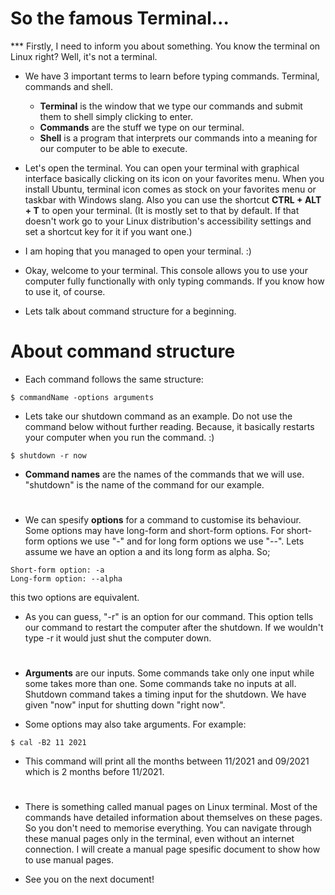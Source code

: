 # So the famous Terminal...

*** Firstly, I need to inform you about something. You know the terminal on Linux right? Well, it's not a terminal.

* We have 3 important terms to learn before typing commands. Terminal, commands and shell.
  * **Terminal** is the window that we type our commands and submit them to shell simply clicking to enter.
  * **Commands** are the stuff we type on our terminal.
  * **Shell** is a program that interprets our commands into a meaning for our computer to be able to execute.

* Let's open the terminal. You can open your terminal with graphical interface basically clicking on its icon on your favorites menu. When you install Ubuntu, terminal icon comes as stock on your favorites menu or taskbar with Windows slang. Also you can use the shortcut **CTRL + ALT + T** to open your terminal. (It is mostly set to that by default. If that doesn't work go to your Linux distribution's accessibility settings and set a shortcut key for it if you want one.)

* I am hoping that you managed to open your terminal. :) 

* Okay, welcome to your terminal. This console allows you to use your computer fully functionally with only typing commands. If you know how to use it, of course.

* Lets talk about command structure for a beginning.

# About command structure

* Each command follows the same structure: 

```
$ commandName -options arguments
```

* Lets take our shutdown command as an example. Do not use the command below without further reading. Because, it basically restarts your computer when you run the command. :)
```
$ shutdown -r now
```
* **Command names** are the names of the commands that we will use. "shutdown" is the name of the command for our example.

#
* We can spesify **options** for a command to customise its behaviour. Some options may have long-form and short-form options. For short-form options we use "-" and for long form options we use "--". Lets assume we have an option a and its long form as alpha. So;
```
Short-form option: -a 
Long-form option: --alpha
```
this two options are equivalent.

* As you can guess, "-r" is an option for our command. This option tells our command to restart the computer after the shutdown. If we wouldn't type -r it would just shut the computer down.

#
* **Arguments** are our inputs. Some commands take only one input while some takes more than one. Some commands take no inputs at all. Shutdown command takes a timing input for the shutdown. We have given "now" input for shutting down "right now".

* Some options may also take arguments. For example:
```
$ cal -B2 11 2021 
```
* This command will print all the months between 11/2021 and 09/2021 which is 2 months before 11/2021.

#
* There is something called manual pages on Linux terminal. Most of the commands have detailed information about themselves on these pages. So you don't need to memorise everything. You can navigate through these manual pages only in the terminal, even without an internet connection. I will create a manual page spesific document to show how to use manual pages.

* See you on the next document!
